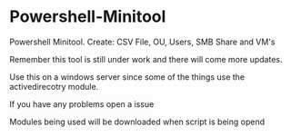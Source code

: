 # Powershell-Minitool
Powershell Minitool. Create: CSV File, OU, Users, SMB Share and VM's

Remember this tool is still under work and there will come more updates.

Use this on a windows server since some of the things use the activedirecotry module.

If you have any problems open a issue


Modules being used will be downloaded when script is being opend
